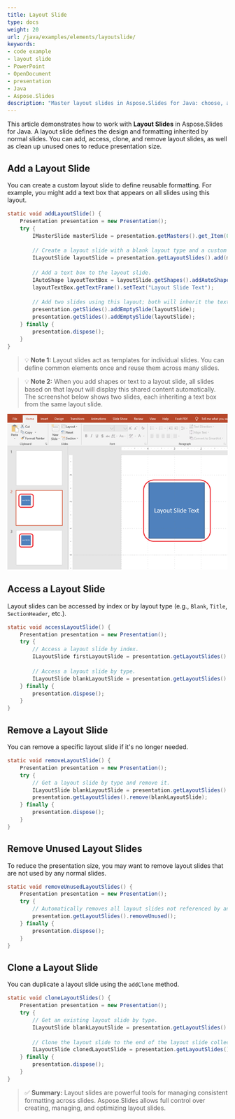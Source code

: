 ```yaml
---
title: Layout Slide
type: docs
weight: 20
url: /java/examples/elements/layoutslide/
keywords:
- code example
- layout slide
- PowerPoint
- OpenDocument
- presentation
- Java
- Aspose.Slides
description: "Master layout slides in Aspose.Slides for Java: choose, apply, and customize slide layouts, placeholders, and masters with Java examples for PPT, PPTX, and ODP presentations."
---
```


This article demonstrates how to work with **Layout Slides** in Aspose.Slides for Java. A layout slide defines the design and formatting inherited by normal slides. You can add, access, clone, and remove layout slides, as well as clean up unused ones to reduce presentation size.

## **Add a Layout Slide**

You can create a custom layout slide to define reusable formatting. For example, you might add a text box that appears on all slides using this layout.

```java
static void addLayoutSlide() {
    Presentation presentation = new Presentation();
    try {
        IMasterSlide masterSlide = presentation.getMasters().get_Item(0);

        // Create a layout slide with a blank layout type and a custom name.
        ILayoutSlide layoutSlide = presentation.getLayoutSlides().add(masterSlide, SlideLayoutType.Blank, "Main layout");

        // Add a text box to the layout slide.
        IAutoShape layoutTextBox = layoutSlide.getShapes().addAutoShape(ShapeType.Rectangle, 75, 75, 150, 150);
        layoutTextBox.getTextFrame().setText("Layout Slide Text");

        // Add two slides using this layout; both will inherit the text from the layout.
        presentation.getSlides().addEmptySlide(layoutSlide);
        presentation.getSlides().addEmptySlide(layoutSlide);
    } finally {
        presentation.dispose();
    }
}
```

> 💡 **Note 1:** Layout slides act as templates for individual slides. You can define common elements once and reuse them across many slides.

> 💡 **Note 2:** When you add shapes or text to a layout slide, all slides based on that layout will display this shared content automatically.
> The screenshot below shows two slides, each inheriting a text box from the same layout slide.

![Slides Inheriting Layout Content](layout-slide-result.png)

## **Access a Layout Slide**

Layout slides can be accessed by index or by layout type (e.g., `Blank`, `Title`, `SectionHeader`, etc.).

```java
static void accessLayoutSlide() {
    Presentation presentation = new Presentation();
    try {
        // Access a layout slide by index.
        ILayoutSlide firstLayoutSlide = presentation.getLayoutSlides().get_Item(0);

        // Access a layout slide by type.
        ILayoutSlide blankLayoutSlide = presentation.getLayoutSlides().getByType(SlideLayoutType.Blank);
    } finally {
        presentation.dispose();
    }
}
```

## **Remove a Layout Slide**

You can remove a specific layout slide if it's no longer needed.

```java
static void removeLayoutSlide() {
    Presentation presentation = new Presentation();
    try {
        // Get a layout slide by type and remove it.
        ILayoutSlide blankLayoutSlide = presentation.getLayoutSlides().getByType(SlideLayoutType.Custom);
        presentation.getLayoutSlides().remove(blankLayoutSlide);
    } finally {
        presentation.dispose();
    }
}
```

## **Remove Unused Layout Slides**

To reduce the presentation size, you may want to remove layout slides that are not used by any normal slides.

```java
static void removeUnusedLayoutSlides() {
    Presentation presentation = new Presentation();
    try {
        // Automatically removes all layout slides not referenced by any slide.
        presentation.getLayoutSlides().removeUnused();
    } finally {
        presentation.dispose();
    }
}
```

## **Clone a Layout Slide**

You can duplicate a layout slide using the `addClone` method.

```java
static void cloneLayoutSlides() {
    Presentation presentation = new Presentation();
    try {
        // Get an existing layout slide by type.
        ILayoutSlide blankLayoutSlide = presentation.getLayoutSlides().getByType(SlideLayoutType.Blank);

        // Clone the layout slide to the end of the layout slide collection.
        ILayoutSlide clonedLayoutSlide = presentation.getLayoutSlides().addClone(blankLayoutSlide);
    } finally {
        presentation.dispose();
    }
}
```

> ✅ **Summary:** Layout slides are powerful tools for managing consistent formatting across slides. Aspose.Slides allows full control over creating, managing, and optimizing layout slides.
